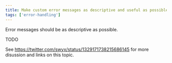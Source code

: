 ```yaml
---
title: Make custom error messages as descriptive and useful as possible
tags: ['error-handling']
---
```


Error messages should be as descriptive as possible.

TODO

See <https://twitter.com/swyx/status/1329171738215686145> for more disussion and
links on this topic.